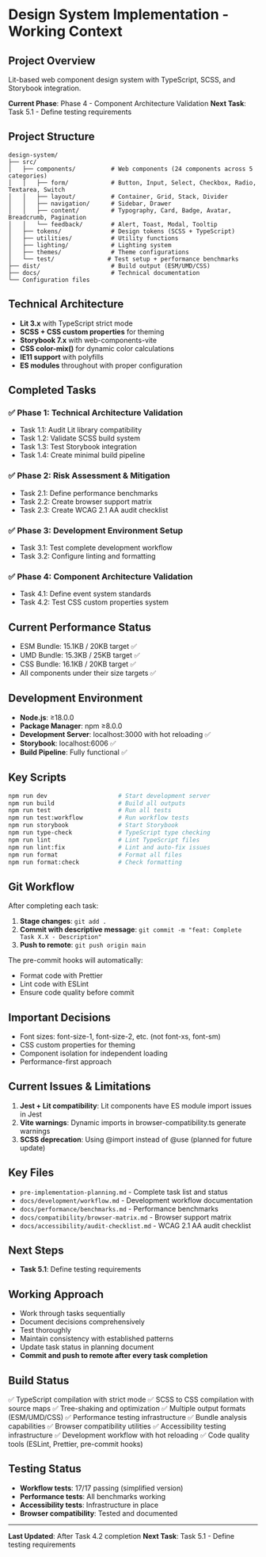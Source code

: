 # Design System Implementation - Working Context

## Project Overview

Lit-based web component design system with TypeScript, SCSS, and Storybook integration.

**Current Phase**: Phase 4 - Component Architecture Validation
**Next Task**: Task 5.1 - Define testing requirements

## Project Structure

```
design-system/
├── src/
│   ├── components/          # Web components (24 components across 5 categories)
│   │   ├── form/            # Button, Input, Select, Checkbox, Radio, Textarea, Switch
│   │   ├── layout/          # Container, Grid, Stack, Divider
│   │   ├── navigation/      # Sidebar, Drawer
│   │   ├── content/         # Typography, Card, Badge, Avatar, Breadcrumb, Pagination
│   │   └── feedback/        # Alert, Toast, Modal, Tooltip
│   ├── tokens/              # Design tokens (SCSS + TypeScript)
│   ├── utilities/           # Utility functions
│   ├── lighting/            # Lighting system
│   ├── themes/              # Theme configurations
│   └── test/               # Test setup + performance benchmarks
├── dist/                    # Build output (ESM/UMD/CSS)
├── docs/                    # Technical documentation
└── Configuration files
```

## Technical Architecture

- **Lit 3.x** with TypeScript strict mode
- **SCSS + CSS custom properties** for theming
- **Storybook 7.x** with web-components-vite
- **CSS color-mix()** for dynamic color calculations
- **IE11 support** with polyfills
- **ES modules** throughout with proper configuration

## Completed Tasks

### ✅ Phase 1: Technical Architecture Validation

- Task 1.1: Audit Lit library compatibility
- Task 1.2: Validate SCSS build system
- Task 1.3: Test Storybook integration
- Task 1.4: Create minimal build pipeline

### ✅ Phase 2: Risk Assessment & Mitigation

- Task 2.1: Define performance benchmarks
- Task 2.2: Create browser support matrix
- Task 2.3: Create WCAG 2.1 AA audit checklist

### ✅ Phase 3: Development Environment Setup

- Task 3.1: Test complete development workflow
- Task 3.2: Configure linting and formatting

### ✅ Phase 4: Component Architecture Validation

- Task 4.1: Define event system standards
- Task 4.2: Test CSS custom properties system

## Current Performance Status

- ESM Bundle: 15.1KB / 20KB target ✅
- UMD Bundle: 15.3KB / 25KB target ✅
- CSS Bundle: 16.1KB / 20KB target ✅
- All components under their size targets ✅

## Development Environment

- **Node.js**: ≥18.0.0
- **Package Manager**: npm ≥8.0.0
- **Development Server**: localhost:3000 with hot reloading ✅
- **Storybook**: localhost:6006 ✅
- **Build Pipeline**: Fully functional ✅

## Key Scripts

```bash
npm run dev                    # Start development server
npm run build                  # Build all outputs
npm run test                   # Run all tests
npm run test:workflow          # Run workflow tests
npm run storybook              # Start Storybook
npm run type-check             # TypeScript type checking
npm run lint                   # Lint TypeScript files
npm run lint:fix               # Lint and auto-fix issues
npm run format                 # Format all files
npm run format:check           # Check formatting
```

## Git Workflow

After completing each task:

1. **Stage changes**: `git add .`
2. **Commit with descriptive message**: `git commit -m "feat: Complete Task X.X - Description"`
3. **Push to remote**: `git push origin main`

The pre-commit hooks will automatically:
- Format code with Prettier
- Lint code with ESLint
- Ensure code quality before commit

## Important Decisions

- Font sizes: font-size-1, font-size-2, etc. (not font-xs, font-sm)
- CSS custom properties for theming
- Component isolation for independent loading
- Performance-first approach

## Current Issues & Limitations

1. **Jest + Lit compatibility**: Lit components have ES module import issues in Jest
2. **Vite warnings**: Dynamic imports in browser-compatibility.ts generate warnings
3. **SCSS deprecation**: Using @import instead of @use (planned for future update)

## Key Files

- `pre-implementation-planning.md` - Complete task list and status
- `docs/development/workflow.md` - Development workflow documentation
- `docs/performance/benchmarks.md` - Performance benchmarks
- `docs/compatibility/browser-matrix.md` - Browser support matrix
- `docs/accessibility/audit-checklist.md` - WCAG 2.1 AA audit checklist

## Next Steps

- **Task 5.1**: Define testing requirements

## Working Approach

- Work through tasks sequentially
- Document decisions comprehensively
- Test thoroughly
- Maintain consistency with established patterns
- Update task status in planning document
- **Commit and push to remote after every task completion**

## Build Status

✅ TypeScript compilation with strict mode
✅ SCSS to CSS compilation with source maps
✅ Tree-shaking and optimization
✅ Multiple output formats (ESM/UMD/CSS)
✅ Performance testing infrastructure
✅ Bundle analysis capabilities
✅ Browser compatibility utilities
✅ Accessibility testing infrastructure
✅ Development workflow with hot reloading
✅ Code quality tools (ESLint, Prettier, pre-commit hooks)

## Testing Status

- **Workflow tests**: 17/17 passing (simplified version)
- **Performance tests**: All benchmarks working
- **Accessibility tests**: Infrastructure in place
- **Browser compatibility**: Tested and documented

---

**Last Updated**: After Task 4.2 completion
**Next Task**: Task 5.1 - Define testing requirements
